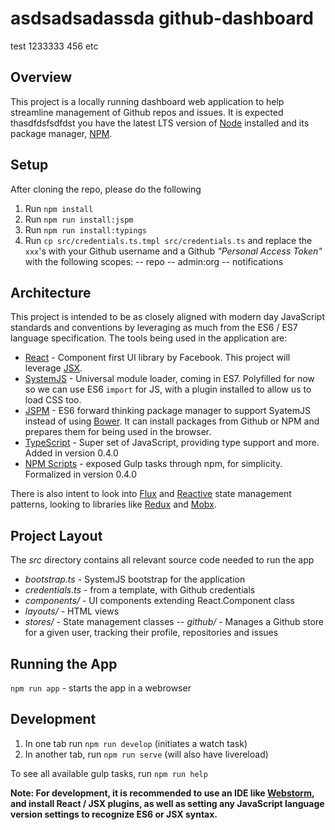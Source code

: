 # asdsadsadassda github-dashboard

test 1233333   456 etc

## Overview
This project is a locally running dashboard web application to help streamline management of Github repos and issues.
It is expected thasdfdsfsdfdst you have the latest LTS version of [Node][] installed and its package manager, [NPM][].

[Node]: https://nodejs.org/
[NPM]: https://www.npmjs.com/

## Setup
After cloning the repo, please do the following

1. Run `npm install`
2. Run `npm run install:jspm`
3. Run `npm run install:typings`
4. Run `cp src/credentials.ts.tmpl src/credentials.ts` and replace the `xxx`'s with your Github username and a Github
_"Personal Access Token"_ with the following scopes:
-- repo
-- admin:org
-- notifications

## Architecture
This project is intended to be as closely aligned with modern day JavaScript standards and conventions by leveraging as
much from the ES6 / ES7 language specification.  The tools being used in the application are:

- [React][] - Component first UI library by Facebook.  This project will leverage [JSX].
- [SystemJS][] - Universal module loader, coming in ES7.  Polyfilled for now so we can use ES6 `import` for JS, with
a plugin installed to allow us to load CSS too.
- [JSPM] - ES6 forward thinking package manager to support SyatemJS instead of using [Bower][].  It can install packages
from Github or NPM and prepares them for being used in the browser.
- [TypeScript] - Super set of JavaScript, providing type support and more.  Added in version 0.4.0
- [NPM Scripts] - exposed Gulp tasks through npm, for simplicity.  Formalized in version 0.4.0

There is also intent to look into [Flux] and [Reactive] state management patterns, looking to libraries like [Redux]
and [Mobx].

[React]: https://facebook.github.io/react/
[JSX]: https://facebook.github.io/react/docs/jsx-in-depth.html
[SystemJS]: https://github.com/systemjs/systemjs
[JSPM]: http://jspm.io/
[Bower]: http://bower.io/
[Flux]: https://facebook.github.io/flux/
[Reactive]: https://github.com/Reactive-Extensions/RxJS
[Redux]: https://github.com/reactjs/redux
[Mobx]: https://github.com/mobxjs/mobx
[TypeScript]: https://www.typescriptlang.org/
[NPM Scripts]: https://docs.npmjs.com/misc/scripts

## Project Layout
The _src_ directory contains all relevant source code needed to run the app
- _bootstrap.ts_ - SystemJS bootstrap for the application
- _credentials.ts_ - from a template, with Github credentials
- _components/_ - UI components extending React.Component class
- _layouts/_ - HTML views
- _stores/_ - State management classes
-- _github/_ - Manages a Github store for a given user, tracking their profile, repositories and issues

## Running the App
`npm run app` - starts the app in a webrowser

## Development
1. In one tab run `npm run develop`  (initiates a watch task)
2. In another tab, run `npm run serve` (will also have livereload)

To see all available gulp tasks, run `npm run help`

**Note: For development, it is recommended to use an IDE like [Webstorm][], and install React / JSX plugins, as well
as setting any JavaScript language version settings to recognize ES6 or JSX syntax.**

[Webstorm]: https://www.jetbrains.com/webstorm/
